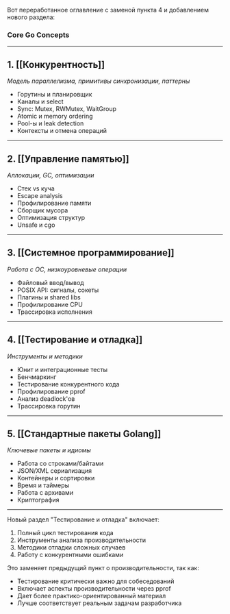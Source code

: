 Вот переработанное оглавление с заменой пункта 4 и добавлением нового раздела:

### **Core Go Concepts**  

---

## **1. [[Конкурентность]]**  
*Модель параллелизма, примитивы синхронизации, паттерны*  
- Горутины и планировщик  
- Каналы и select  
- Sync: Mutex, RWMutex, WaitGroup  
- Atomic и memory ordering  
- Pool-ы и leak detection  
- Контексты и отмена операций  

---

## **2. [[Управление памятью]]**  
*Аллокации, GC, оптимизации*  
- Стек vs куча  
- Escape analysis  
- Профилирование памяти  
- Сборщик мусора  
- Оптимизация структур  
- Unsafe и cgo  

---

## **3. [[Системное программирование]]**  
*Работа с ОС, низкоуровневые операции*  
- Файловый ввод/вывод  
- POSIX API: сигналы, сокеты  
- Плагины и shared libs  
- Профилирование CPU  
- Трассировка исполнения  

---

## **4. [[Тестирование и отладка]]**  
*Инструменты и методики*  
- Юнит и интеграционные тесты  
- Бенчмаркинг  
- Тестирование конкурентного кода  
- Профилирование pprof  
- Анализ deadlock'ов  
- Трассировка горутин  

---

## **5. [[Стандартные пакеты Golang]]**  
*Ключевые пакеты и идиомы*  
- Работа со строками/байтами  
- JSON/XML сериализация  
- Контейнеры и сортировки  
- Время и таймеры  
- Работа с архивами  
- Криптография  

---

Новый раздел "Тестирование и отладка" включает:
1. Полный цикл тестирования кода
2. Инструменты анализа производительности
3. Методики отладки сложных случаев
4. Работу с конкурентными ошибками

Это заменяет предыдущий пункт о производительности, так как:
- Тестирование критически важно для собеседований
- Включает аспекты производительности через pprof
- Дает более практико-ориентированный материал
- Лучше соответствует реальным задачам разработчика